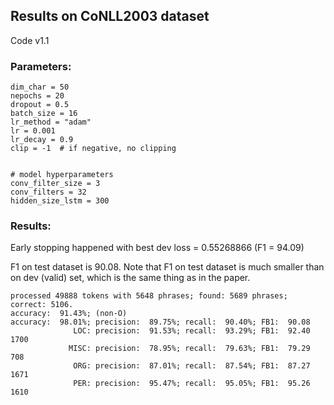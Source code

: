## Results on CoNLL2003 dataset

Code v1.1

### Parameters:

```
dim_char = 50
nepochs = 20
dropout = 0.5
batch_size = 16
lr_method = "adam"
lr = 0.001
lr_decay = 0.9
clip = -1  # if negative, no clipping
    

# model hyperparameters
conv_filter_size = 3
conv_filters = 32
hidden_size_lstm = 300
```

### Results:

Early stopping happened with best dev loss = 0.55268866 (F1 = 94.09)


F1 on test dataset is 90.08. Note that F1 on test dataset is much smaller than on dev (valid) set, which is the same thing as in the paper.

```
processed 49888 tokens with 5648 phrases; found: 5689 phrases; correct: 5106.
accuracy:  91.43%; (non-O)
accuracy:  98.01%; precision:  89.75%; recall:  90.40%; FB1:  90.08
              LOC: precision:  91.53%; recall:  93.29%; FB1:  92.40  1700
             MISC: precision:  78.95%; recall:  79.63%; FB1:  79.29  708
              ORG: precision:  87.01%; recall:  87.54%; FB1:  87.27  1671
              PER: precision:  95.47%; recall:  95.05%; FB1:  95.26  1610
```
